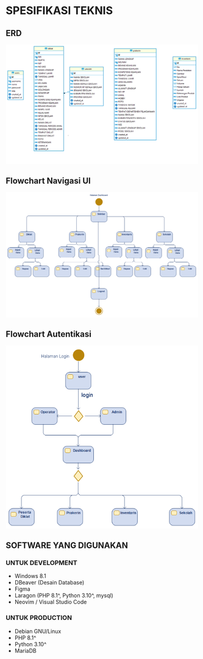# SPESIFIKASI TEKNIS

## ERD

![ERD](img/ERD.png)

## Flowchart Navigasi UI

![Flowchart Navigasi UI](img/alur-navigasi-ui.png)

## Flowchart Autentikasi

![Flowchart Autentikasi](img/alur-autentikasi.png)

## SOFTWARE YANG DIGUNAKAN

### UNTUK DEVELOPMENT

-   Windows 8.1
-   DBeaver (Desain Database)
-   Figma
-   Laragon (PHP 8.1^, Python 3.10^, mysql)
-   Neovim / Visual Studio Code

### UNTUK PRODUCTION

-   Debian GNU/Linux
-   PHP 8.1^
-   Python 3.10^
-   MariaDB
